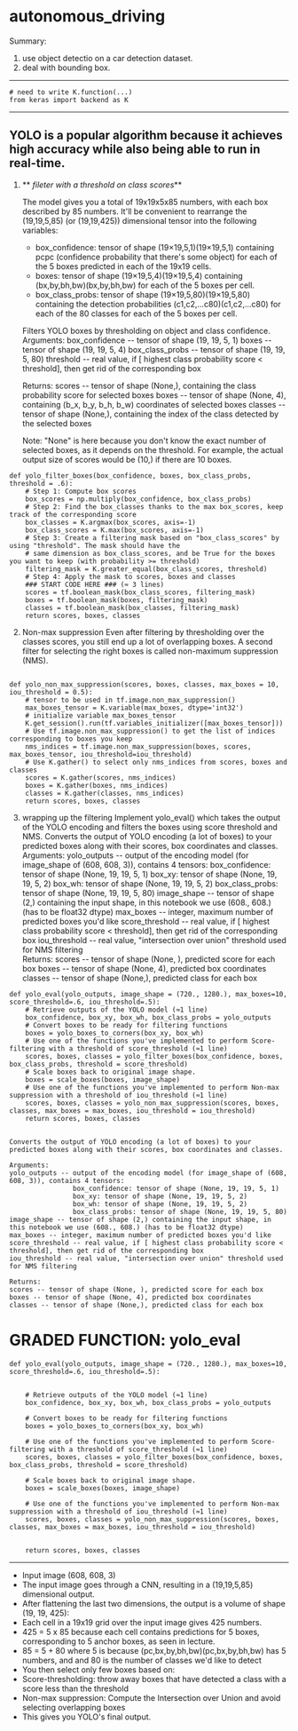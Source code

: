 # autonomous_driving

Summary:
1. use object detectio on a car detection dataset.
2. deal with bounding box.

***

```
# need to write K.function(...)
from keras import backend as K

```

***
## YOLO is a popular algorithm because it achieves high accuracy while also being able to run in real-time.

1. ** _fileter with a threshold on class scores_**

   The model gives you a total of 19x19x5x85 numbers, with each box described by 85 numbers. It'll be convenient to rearrange the (19,19,5,85) (or (19,19,425)) dimensional tensor into the following variables:

   - box_confidence: tensor of shape  (19×19,5,1)(19×19,5,1)  containing  pcpc  (confidence probability that there's some object) for each of the 5 boxes predicted in each of the 19x19 cells.
   - boxes: tensor of shape  (19×19,5,4)(19×19,5,4)  containing  (bx,by,bh,bw)(bx,by,bh,bw)  for each of the 5 boxes per cell.
   - box_class_probs: tensor of shape  (19×19,5,80)(19×19,5,80)  containing the detection probabilities  (c1,c2,...c80)(c1,c2,...c80)  for each of the 80 classes for each of the 5 boxes per cell. 
   
    Filters YOLO boxes by thresholding on object and class confidence.    
    Arguments:
    box_confidence -- tensor of shape (19, 19, 5, 1)
    boxes -- tensor of shape (19, 19, 5, 4)
    box_class_probs -- tensor of shape (19, 19, 5, 80)
    threshold -- real value, if [ highest class probability score < threshold], then get rid of the corresponding box
    
    Returns:
    scores -- tensor of shape (None,), containing the class probability score for selected boxes
    boxes -- tensor of shape (None, 4), containing (b_x, b_y, b_h, b_w) coordinates of selected boxes
    classes -- tensor of shape (None,), containing the index of the class detected by the selected boxes
    
    Note: "None" is here because you don't know the exact number of selected boxes, as it depends on the threshold. 
    For example, the actual output size of scores would be (10,) if there are 10 boxes.
    

```
def yolo_filter_boxes(box_confidence, boxes, box_class_probs, threshold = .6):    
    # Step 1: Compute box scores
    box_scores = np.multiply(box_confidence, box_class_probs)
    # Step 2: Find the box_classes thanks to the max box_scores, keep track of the corresponding score
    box_classes = K.argmax(box_scores, axis=-1)
    box_class_scores = K.max(box_scores, axis=-1) 
    # Step 3: Create a filtering mask based on "box_class_scores" by using "threshold". The mask should have the
    # same dimension as box_class_scores, and be True for the boxes you want to keep (with probability >= threshold)
    filtering_mask = K.greater_equal(box_class_scores, threshold)
    # Step 4: Apply the mask to scores, boxes and classes
    ### START CODE HERE ### (≈ 3 lines)
    scores = tf.boolean_mask(box_class_scores, filtering_mask)
    boxes = tf.boolean_mask(boxes, filtering_mask)
    classes = tf.boolean_mask(box_classes, filtering_mask)
    return scores, boxes, classes
```



 2. Non-max suppression
    Even after filtering by thresholding over the classes scores, you still end up a lot of overlapping boxes. A second filter for selecting the right boxes is called non-maximum suppression (NMS). 

```

def yolo_non_max_suppression(scores, boxes, classes, max_boxes = 10, iou_threshold = 0.5):
    # tensor to be used in tf.image.non_max_suppression()
    max_boxes_tensor = K.variable(max_boxes, dtype='int32')  
    # initialize variable max_boxes_tensor
    K.get_session().run(tf.variables_initializer([max_boxes_tensor])) 
    # Use tf.image.non_max_suppression() to get the list of indices corresponding to boxes you keep
    nms_indices = tf.image.non_max_suppression(boxes, scores, max_boxes_tensor, iou_threshold=iou_threshold)   
    # Use K.gather() to select only nms_indices from scores, boxes and classes
    scores = K.gather(scores, nms_indices)
    boxes = K.gather(boxes, nms_indices)
    classes = K.gather(classes, nms_indices) 
    return scores, boxes, classes

```

3. wrapping up the filtering 
 Implement yolo_eval() which takes the output of the YOLO encoding and filters the boxes using score threshold and NMS.
Converts the output of YOLO encoding (a lot of boxes) to your predicted boxes along with their scores, box coordinates and classes.    
    Arguments:
    yolo_outputs -- output of the encoding model (for image_shape of (608, 608, 3)), contains 4 tensors:
                    box_confidence: tensor of shape (None, 19, 19, 5, 1)
                    box_xy: tensor of shape (None, 19, 19, 5, 2)
                    box_wh: tensor of shape (None, 19, 19, 5, 2)
                    box_class_probs: tensor of shape (None, 19, 19, 5, 80)
    image_shape -- tensor of shape (2,) containing the input shape, in this notebook we use (608., 608.) (has to be float32 dtype)
    max_boxes -- integer, maximum number of predicted boxes you'd like
    score_threshold -- real value, if [ highest class probability score < threshold], then get rid of the corresponding box
    iou_threshold -- real value, "intersection over union" threshold used for NMS filtering  
    Returns:
    scores -- tensor of shape (None, ), predicted score for each box
    boxes -- tensor of shape (None, 4), predicted box coordinates
    classes -- tensor of shape (None,), predicted class for each box


```
def yolo_eval(yolo_outputs, image_shape = (720., 1280.), max_boxes=10, score_threshold=.6, iou_threshold=.5):
    # Retrieve outputs of the YOLO model (≈1 line)
    box_confidence, box_xy, box_wh, box_class_probs = yolo_outputs
    # Convert boxes to be ready for filtering functions 
    boxes = yolo_boxes_to_corners(box_xy, box_wh)
    # Use one of the functions you've implemented to perform Score-filtering with a threshold of score_threshold (≈1 line)
    scores, boxes, classes = yolo_filter_boxes(box_confidence, boxes, box_class_probs, threshold = score_threshold)
    # Scale boxes back to original image shape.
    boxes = scale_boxes(boxes, image_shape)
    # Use one of the functions you've implemented to perform Non-max suppression with a threshold of iou_threshold (≈1 line)
    scores, boxes, classes = yolo_non_max_suppression(scores, boxes, classes, max_boxes = max_boxes, iou_threshold = iou_threshold)
    return scores, boxes, classes   
    
```

    Converts the output of YOLO encoding (a lot of boxes) to your predicted boxes along with their scores, box coordinates and classes.
    
    Arguments:
    yolo_outputs -- output of the encoding model (for image_shape of (608, 608, 3)), contains 4 tensors:
                    box_confidence: tensor of shape (None, 19, 19, 5, 1)
                    box_xy: tensor of shape (None, 19, 19, 5, 2)
                    box_wh: tensor of shape (None, 19, 19, 5, 2)
                    box_class_probs: tensor of shape (None, 19, 19, 5, 80)
    image_shape -- tensor of shape (2,) containing the input shape, in this notebook we use (608., 608.) (has to be float32 dtype)
    max_boxes -- integer, maximum number of predicted boxes you'd like
    score_threshold -- real value, if [ highest class probability score < threshold], then get rid of the corresponding box
    iou_threshold -- real value, "intersection over union" threshold used for NMS filtering
    
    Returns:
    scores -- tensor of shape (None, ), predicted score for each box
    boxes -- tensor of shape (None, 4), predicted box coordinates
    classes -- tensor of shape (None,), predicted class for each box
 
# GRADED FUNCTION: yolo_eval

```
def yolo_eval(yolo_outputs, image_shape = (720., 1280.), max_boxes=10, score_threshold=.6, iou_threshold=.5):
   
    
    # Retrieve outputs of the YOLO model (≈1 line)
    box_confidence, box_xy, box_wh, box_class_probs = yolo_outputs

    # Convert boxes to be ready for filtering functions 
    boxes = yolo_boxes_to_corners(box_xy, box_wh)

    # Use one of the functions you've implemented to perform Score-filtering with a threshold of score_threshold (≈1 line)
    scores, boxes, classes = yolo_filter_boxes(box_confidence, boxes, box_class_probs, threshold = score_threshold)
    
    # Scale boxes back to original image shape.
    boxes = scale_boxes(boxes, image_shape)

    # Use one of the functions you've implemented to perform Non-max suppression with a threshold of iou_threshold (≈1 line)
    scores, boxes, classes = yolo_non_max_suppression(scores, boxes, classes, max_boxes = max_boxes, iou_threshold = iou_threshold)
    
   
    return scores, boxes, classes
```
 
 

***


- Input image (608, 608, 3)
- The input image goes through a CNN, resulting in a (19,19,5,85) dimensional output.
- After flattening the last two dimensions, the output is a volume of shape (19, 19, 425):
- Each cell in a 19x19 grid over the input image gives 425 numbers.
- 425 = 5 x 85 because each cell contains predictions for 5 boxes, corresponding to 5 anchor boxes, as seen in lecture.
- 85 = 5 + 80 where 5 is because  (pc,bx,by,bh,bw)(pc,bx,by,bh,bw)  has 5 numbers, and and 80 is the number of classes we'd like to detect
- You then select only few boxes based on:
- Score-thresholding: throw away boxes that have detected a class with a score less than the threshold
- Non-max suppression: Compute the Intersection over Union and avoid selecting overlapping boxes
- This gives you YOLO's final output.
